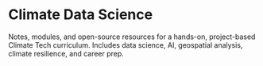 # Climate Data Science
Notes, modules, and open-source resources for a hands-on, project-based Climate Tech curriculum. Includes data science, AI, geospatial analysis, climate resilience, and career prep.
